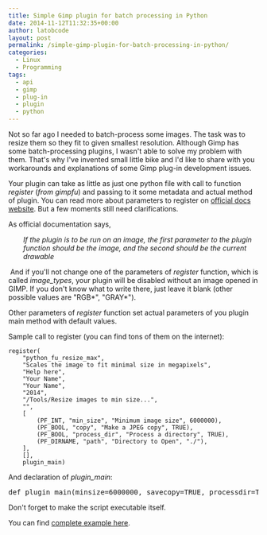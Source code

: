 ```yaml
---
title: Simple Gimp plugin for batch processing in Python
date: 2014-11-12T11:32:35+00:00
author: latobcode
layout: post
permalink: /simple-gimp-plugin-for-batch-processing-in-python/
categories:
  - Linux
  - Programming
tags:
  - api
  - gimp
  - plug-in
  - plugin
  - python
---
```

Not so far ago I needed to batch-process some images. The task was to resize them so they fit to given smallest resolution. Although Gimp has some batch-processing plugins, I wasn't able to solve my problem with them. That's why I've invented small little bike and I'd like to share with you workarounds and explanations of some Gimp plug-in development issues.

Your plugin can take as little as just one python file with call to function _register_ (_from gimpfu_) and passing to it some metadata and actual method of plugin. You can read more about parameters to register on <a title="Official python Gimp API" href="http://www.gimp.org/docs/python/index.html" target="_blank">official docs website</a>. But a few moments still need clarifications.

<!--more-->

As official documentation says,

<p style="padding-left: 30px;">
  <em>If the plugin is to be run on an image, the first parameter to the plugin function should be the image, and the second should be the current drawable</em>
</p>

 And if you'll not change one of the parameters of _register_ function, which is called _image_types_, your plugin will be disabled without an image opened in GIMP. If you don't know what to write there, just leave it blank (other possible values are "RGB\*", "GRAY\*").

Other parameters of _register_ function set actual parameters of you plugin main method with default values.

Sample call to register (you can find tons of them on the internet):

<pre><code class="language-clike">register(
    "python_fu_resize_max",
    "Scales the image to fit minimal size in megapixels",
    "Help here",
    "Your Name",
    "Your Name",
    "2014",
    "<Toolbox>/Tools/Resize images to min size...",
    "",
    [
        (PF_INT, "min_size", "Minimum image size", 6000000),
        (PF_BOOL, "copy", "Make a JPEG copy", TRUE),
        (PF_BOOL, "process_dir", "Process a directory", TRUE),
        (PF_DIRNAME, "path", "Directory to Open", "./"),
    ],
    [],
    plugin_main)</code>
</pre>

And declaration of _plugin_main_:

<pre>def plugin_main(minsize=6000000, savecopy=TRUE, processdir=TRUE, dirname="./"):</pre>

Don't forget to make the script executable itself.

You can find <a href="https://raw.githubusercontent.com/Ribtoks/heap/master/gimp-scale-min-plugin/scale_min.py" target="_blank">complete example here</a>.